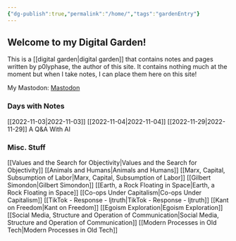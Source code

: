 ```yaml
---
{"dg-publish":true,"permalink":"/home/","tags":"gardenEntry"}
---
```



## Welcome to my Digital Garden!

This is a [[digital garden\|digital garden]] that contains notes and pages written by p0lyphase, the author of this site. It contains nothing much at the moment but when I take notes, I can place them here on this site!

My Mastodon: <a rel="me" href="https://toot.marty.workisboring.com/@marty">Mastodon</a>

### Days with Notes
[[2022-11-03\|2022-11-03]]
[[2022-11-04\|2022-11-04]]
[[2022-11-29\|2022-11-29]] A Q&A With AI

### Misc. Stuff
[[Values and the Search for Objectivity\|Values and the Search for Objectivity]]
[[Animals and Humans\|Animals and Humans]]
[[Marx, Capital, Subsumption of Labor\|Marx, Capital, Subsumption of Labor]]
[[Gilbert Simondon\|Gilbert Simondon]]
[[Earth, a Rock Floating in Space\|Earth, a Rock Floating in Space]]
[[Co-ops Under Capitalism\|Co-ops Under Capitalism]]
[[TikTok - Response - ljtruth\|TikTok - Response - ljtruth]]
[[Kant on Freedom\|Kant on Freedom]]
[[Egoism Exploration\|Egoism Exploration]]
[[Social Media, Structure and Operation of Communication\|Social Media, Structure and Operation of Communication]]
[[Modern Processes in Old Tech\|Modern Processes in Old Tech]]

